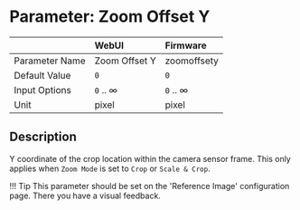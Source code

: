 # Parameter: Zoom Offset Y

|                   | WebUI               | Firmware
|:---               |:---                 |:----
| Parameter Name    | Zoom Offset Y       | zoomoffsety
| Default Value     | `0`                 | `0`
| Input Options     | `0` .. &infin;      | `0` .. &infin;
| Unit              | pixel               | pixel


## Description

Y coordinate of the crop location within the camera sensor frame. 
This only applies when `Zoom Mode` is set to `Crop` or `Scale & Crop`.


!!! Tip
    This parameter should be set on the 'Reference Image' configuration page. 
    There you have a visual feedback.
